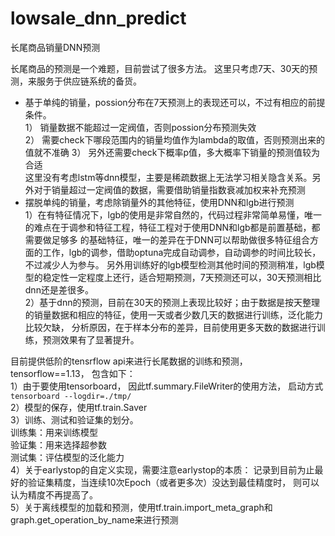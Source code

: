 # lowsale_dnn_predict
长尾商品销量DNN预测

长尾商品的预测是一个难题，目前尝试了很多方法。
这里只考虑7天、30天的预测，来服务于供应链系统的备货。
- 基于单纯的销量，possion分布在7天预测上的表现还可以，不过有相应的前提条件。     
1） 销量数据不能超过一定阀值，否则possion分布预测失效   
2） 需要check下哪段范围内的销量均值作为lambda的取值，否则预测出来的值就不准确
3） 另外还需要check下概率p值，多大概率下销量的预测值较为合适     
这里没有考虑lstm等dnn模型，主要是稀疏数据上无法学习相关隐含关系。另外对于销量超过一定阀值的数据，需要借助销量指数衰减加权来补充预测
- 摆脱单纯的销量，考虑除销量外的其他特征，使用DNN和lgb进行预测              
1）在有特征情况下，lgb的使用是非常自然的，代码过程非常简单易懂，唯一的难点在于调参和特征工程，特征工程对于使用DNN和lgb都是前置基础，都需要做足够多
的基础特征，唯一的差异在于DNN可以帮助做很多特征组合方面的工作，lgb的调参，借助optuna完成自动调参，自动调参的时间比较长，不过减少人为参与。
另外用训练好的lgb模型检测其他时间的预测稍准，lgb模型的稳定性一定程度上还行，适合短期预测，7天预测还可以，30天预测相比dnn还是差很多。              
2）基于dnn的预测，目前在30天的预测上表现比较好；由于数据是按天整理的销量数据和相应的特征，使用一天或者少数几天的数据进行训练，泛化能力比较欠缺，
分析原因，在于样本分布的差异，目前使用更多天数的数据进行训练，预测效果有了显著提升。

目前提供低阶的tensrflow api来进行长尾数据的训练和预测，tensorflow==1.13， 包含如下：                             
1）由于要使用tensorboard， 因此tf.summary.FileWriter的使用方法， 启动方式                   
`tensorboard --logdir=./tmp/`                      
2）模型的保存，使用tf.train.Saver            
3）训练、测试和验证集的划分。       
训练集：用来训练模型                     
验证集：用来选择超参数                          
测试集：评估模型的泛化能力                        
4）关于earlystop的自定义实现，需要注意earlystop的本质： 记录到目前为止最好的验证集精度，当连续10次Epoch（或者更多次）没达到最佳精度时，
则可以认为精度不再提高了。               
5）关于离线模型的加载和预测，使用tf.train.import_meta_graph和graph.get_operation_by_name来进行预测








 
